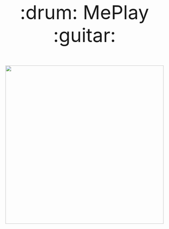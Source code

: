                                                      
 <p align="center" style="font-size:60px;"> :drum: MePlay :guitar:</p>

<p align="center">
  <img width="500" height="500" src="https://user-images.githubusercontent.com/85625481/206189725-de5a7101-91c1-4f9f-9b0a-5ec9df6e9f4c.png">
</p>
               
